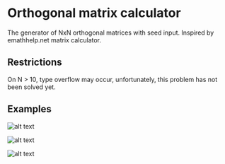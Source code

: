 # Orthogonal matrix calculator

The generator of NxN orthogonal matrices with seed input. Inspired by emathhelp.net matrix calculator.

## Restrictions
On N > 10, type overflow may occur, unfortunately, this problem has not been solved yet.
## Examples

![alt text](https://github.com/ooubree/Orthogonal-Matrix-Generator/blob/master/examples/%D0%B8%D0%B7%D0%BE%D0%B1%D1%80%D0%B0%D0%B6%D0%B5%D0%BD%D0%B8%D0%B5_2021-10-08_020728.png?raw=true)

![alt text](https://github.com/ooubree/Orthogonal-Matrix-Generator/blob/master/examples/%D0%B8%D0%B7%D0%BE%D0%B1%D1%80%D0%B0%D0%B6%D0%B5%D0%BD%D0%B8%D0%B5_2021-10-08_020746.png?raw=true)

![alt text](https://github.com/ooubree/Orthogonal-Matrix-Generator/blob/master/examples/%D0%B8%D0%B7%D0%BE%D0%B1%D1%80%D0%B0%D0%B6%D0%B5%D0%BD%D0%B8%D0%B5_2021-10-08_020810.png?raw=true)
